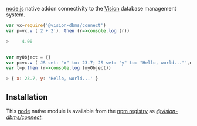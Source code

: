 [node.js](https://nodejs.org) native addon connectivity to the [Vision](https://github.com/vision-dbms/vision) database management system.
```js
var vx=require('@vision-dbms/connect')
var p=vx.v ('2 + 2'). then (r=>console.log (r))

>     4.00


var myObject = {}
var p=vx.v ('JS set: "x" to: 23.7; JS set: "y" to: "Hello, world..."',myObject)
var t=p.then (r=>console.log (myObject))

> { x: 23.7, y: 'Hello, world...' }
```

## Installation

This [node](https://nodejs.org) native module is available from the [npm registry](https://npmjs.com/package/@vision-dbms/connect) as _[@vision-dbms/connect](https://npmjs.com/package/@vision-dbms/connect)_.
